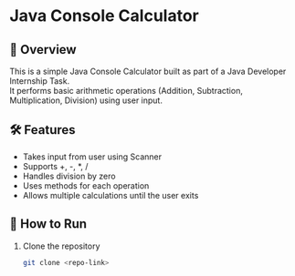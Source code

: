 # Java Console Calculator

## 📌 Overview
This is a simple Java Console Calculator built as part of a Java Developer Internship Task.  
It performs basic arithmetic operations (Addition, Subtraction, Multiplication, Division) using user input.

## 🛠 Features
- Takes input from user using Scanner
- Supports +, -, *, /
- Handles division by zero
- Uses methods for each operation
- Allows multiple calculations until the user exits

## 🚀 How to Run
1. Clone the repository  
   ```bash
   git clone <repo-link>
